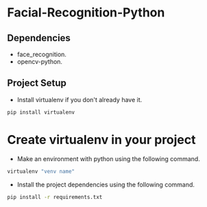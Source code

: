 # Facial-Recognition-Python

## Dependencies

- face_recognition.
- opencv-python.

## Project Setup

* Install virtualenv if you don't already have it.
``` python
pip install virtualenv
```

# Create virtualenv in your project
* Make an environment with python using the following command.
``` python
virtualenv "venv name"
```

* Install the project dependencies using the following command.
```bash
pip install -r requirements.txt
```
